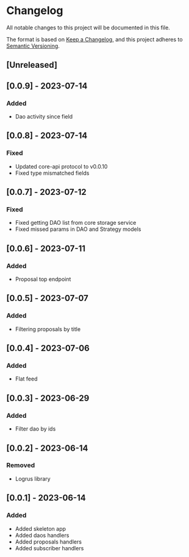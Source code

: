 # Changelog

All notable changes to this project will be documented in this file.

The format is based on [Keep a Changelog](https://keepachangelog.com/en/1.0.0/), and this project adheres
to [Semantic Versioning](https://semver.org/spec/v2.0.0.html).

## [Unreleased]

## [0.0.9] - 2023-07-14

### Added
- Dao activity since field

## [0.0.8] - 2023-07-14

### Fixed
- Updated core-api protocol to v0.0.10
- Fixed type mismatched fields

## [0.0.7] - 2023-07-12

### Fixed
- Fixed getting DAO list from core storage service
- Fixed missed params in DAO and Strategy models

## [0.0.6] - 2023-07-11

### Added
- Proposal top endpoint

## [0.0.5] - 2023-07-07

### Added
- Filtering proposals by title

## [0.0.4] - 2023-07-06

### Added
- Flat feed

## [0.0.3] - 2023-06-29

### Added
- Filter dao by ids

## [0.0.2] - 2023-06-14

### Removed
- Logrus library

## [0.0.1] - 2023-06-14

### Added
- Added skeleton app
- Added daos handlers
- Added proposals handlers
- Added subscriber handlers
